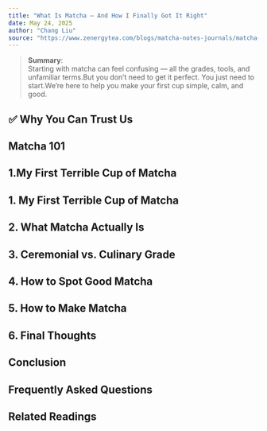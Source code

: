 ```yaml
---
title: "What Is Matcha — And How I Finally Got It Right"
date: May 24, 2025
author: "Chang Liu"
source: "https://www.zenergytea.com/blogs/matcha-notes-journals/matcha-101-how-i-finally-got-it-right-and-why-yours-tastes-bitter"
---
```

> **Summary**:  
> Starting with matcha can feel confusing — all the grades, tools, and unfamiliar terms.But you don’t need to get it perfect. You just need to start.We’re here to help you make your first cup simple, calm, and good.

## ✅ Why You Can Trust Us
## Matcha 101
## 1.My First Terrible Cup of Matcha
## 1. My First Terrible Cup of Matcha
## 2. What Matcha Actually Is
## 3. Ceremonial vs. Culinary Grade
## 4. How to Spot Good Matcha
## 5. How to Make Matcha
## 6. Final Thoughts
## Conclusion
## Frequently Asked Questions
## Related Readings